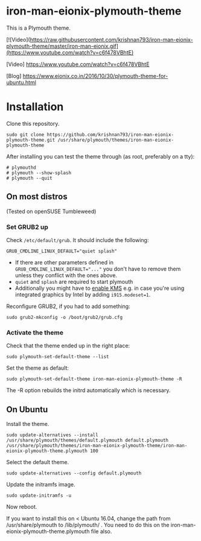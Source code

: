 # iron-man-eionix-plymouth-theme
This is a Plymouth theme.

[![Video](https://raw.githubusercontent.com/krishnan793/iron-man-eionix-plymouth-theme/master/iron-man-eionix.gif](https://www.youtube.com/watch?v=c6f478VBhtE)


[Video] https://www.youtube.com/watch?v=c6f478VBhtE

[Blog] https://www.eionix.co.in/2016/10/30/plymouth-theme-for-ubuntu.html

# Installation

Clone this repository.

    sudo git clone https://github.com/krishnan793/iron-man-eionix-plymouth-theme.git /usr/share/plymouth/themes/iron-man-eionix-plymouth-theme

After installing you can test the theme through (as root, preferably on a tty):

    # plymouthd
    # plymouth --show-splash
    # plymouth --quit

## On most distros

(Tested on openSUSE Tumbleweed)

### Set GRUB2 up

Check `/etc/default/grub`. It should include the following:

    GRUB_CMDLINE_LINUX_DEFAULT="quiet splash"

* If there are other parameters defined in `GRUB_CMDLINE_LINUX_DEFAULT="..."` you don't have to remove them unless they conflict with the ones above.
* `quiet` and `splash` are required to start plymouth
* Additionally you might have to [enable KMS](https://unix.stackexchange.com/a/110589) e.g. in case you're using integrated graphics by Intel by adding `i915.modeset=1`.

Reconfigure GRUB2, if you had to add something:

    sudo grub2-mkconfig -o /boot/grub2/grub.cfg

### Activate the theme

Check that the theme ended up in the right place:

    sudo plymouth-set-default-theme --list

Set the theme as default:

    sudo plymouth-set-default-theme iron-man-eionix-plymouth-theme -R

The -R option rebuilds the initrd automatically which is necessary.

## On Ubuntu

Install the theme.

    sudo update-alternatives --install /usr/share/plymouth/themes/default.plymouth default.plymouth /usr/share/plymouth/themes/iron-man-eionix-plymouth-theme/iron-man-eionix-plymouth-theme.plymouth 100

Select the default theme.

    sudo update-alternatives --config default.plymouth

Update the initramfs image.

    sudo update-initramfs -u

Now reboot.

If you want to install this on < Ubuntu 16.04, change the path from /usr/share/plymouth to /lib/plymouth/ . You need to do this on the iron-man-eionix-plymouth-theme.plymouth file also.
